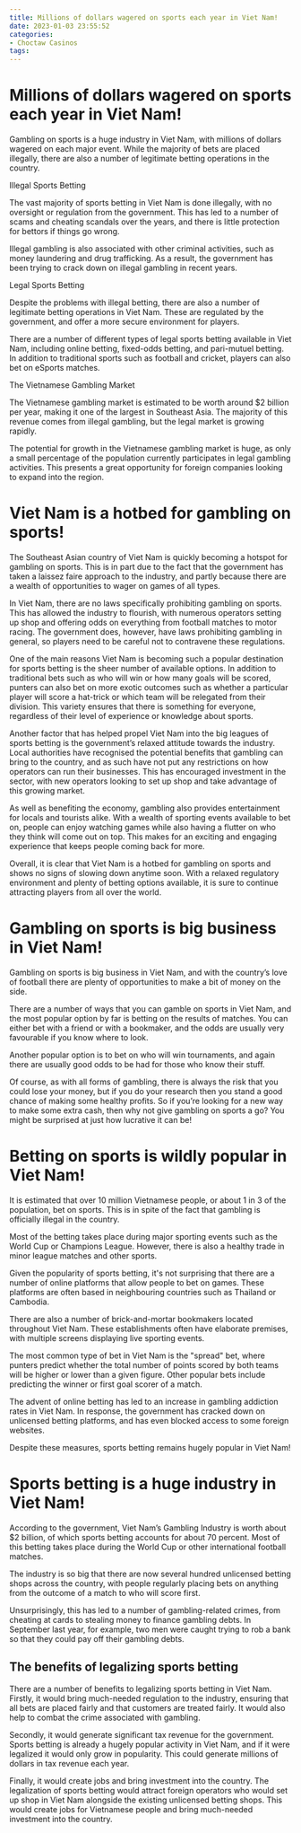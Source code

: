 ```yaml
---
title: Millions of dollars wagered on sports each year in Viet Nam!
date: 2023-01-03 23:55:52
categories:
- Choctaw Casinos
tags:
---
```



#  Millions of dollars wagered on sports each year in Viet Nam!

Gambling on sports is a huge industry in Viet Nam, with millions of dollars wagered on each major event. While the majority of bets are placed illegally, there are also a number of legitimate betting operations in the country.

Illegal Sports Betting

The vast majority of sports betting in Viet Nam is done illegally, with no oversight or regulation from the government. This has led to a number of scams and cheating scandals over the years, and there is little protection for bettors if things go wrong.

Illegal gambling is also associated with other criminal activities, such as money laundering and drug trafficking. As a result, the government has been trying to crack down on illegal gambling in recent years.

Legal Sports Betting

Despite the problems with illegal betting, there are also a number of legitimate betting operations in Viet Nam. These are regulated by the government, and offer a more secure environment for players.

There are a number of different types of legal sports betting available in Viet Nam, including online betting, fixed-odds betting, and pari-mutuel betting. In addition to traditional sports such as football and cricket, players can also bet on eSports matches.

The Vietnamese Gambling Market

The Vietnamese gambling market is estimated to be worth around $2 billion per year, making it one of the largest in Southeast Asia. The majority of this revenue comes from illegal gambling, but the legal market is growing rapidly.

The potential for growth in the Vietnamese gambling market is huge, as only a small percentage of the population currently participates in legal gambling activities. This presents a great opportunity for foreign companies looking to expand into the region.

#  Viet Nam is a hotbed for gambling on sports!

The Southeast Asian country of Viet Nam is quickly becoming a hotspot for gambling on sports. This is in part due to the fact that the government has taken a laissez faire approach to the industry, and partly because there are a wealth of opportunities to wager on games of all types.

In Viet Nam, there are no laws specifically prohibiting gambling on sports. This has allowed the industry to flourish, with numerous operators setting up shop and offering odds on everything from football matches to motor racing. The government does, however, have laws prohibiting gambling in general, so players need to be careful not to contravene these regulations.

One of the main reasons Viet Nam is becoming such a popular destination for sports betting is the sheer number of available options. In addition to traditional bets such as who will win or how many goals will be scored, punters can also bet on more exotic outcomes such as whether a particular player will score a hat-trick or which team will be relegated from their division. This variety ensures that there is something for everyone, regardless of their level of experience or knowledge about sports.

Another factor that has helped propel Viet Nam into the big leagues of sports betting is the government’s relaxed attitude towards the industry. Local authorities have recognised the potential benefits that gambling can bring to the country, and as such have not put any restrictions on how operators can run their businesses. This has encouraged investment in the sector, with new operators looking to set up shop and take advantage of this growing market.

As well as benefiting the economy, gambling also provides entertainment for locals and tourists alike. With a wealth of sporting events available to bet on, people can enjoy watching games while also having a flutter on who they think will come out on top. This makes for an exciting and engaging experience that keeps people coming back for more.

Overall, it is clear that Viet Nam is a hotbed for gambling on sports and shows no signs of slowing down anytime soon. With a relaxed regulatory environment and plenty of betting options available, it is sure to continue attracting players from all over the world.

#  Gambling on sports is big business in Viet Nam!

Gambling on sports is big business in Viet Nam, and with the country’s love of football there are plenty of opportunities to make a bit of money on the side.

There are a number of ways that you can gamble on sports in Viet Nam, and the most popular option by far is betting on the results of matches. You can either bet with a friend or with a bookmaker, and the odds are usually very favourable if you know where to look.

Another popular option is to bet on who will win tournaments, and again there are usually good odds to be had for those who know their stuff.

Of course, as with all forms of gambling, there is always the risk that you could lose your money, but if you do your research then you stand a good chance of making some healthy profits. So if you’re looking for a new way to make some extra cash, then why not give gambling on sports a go? You might be surprised at just how lucrative it can be!

#  Betting on sports is wildly popular in Viet Nam!

It is estimated that over 10 million Vietnamese people, or about 1 in 3 of the population, bet on sports. This is in spite of the fact that gambling is officially illegal in the country.

Most of the betting takes place during major sporting events such as the World Cup or Champions League. However, there is also a healthy trade in minor league matches and other sports.

Given the popularity of sports betting, it's not surprising that there are a number of online platforms that allow people to bet on games. These platforms are often based in neighbouring countries such as Thailand or Cambodia.

There are also a number of brick-and-mortar bookmakers located throughout Viet Nam. These establishments often have elaborate premises, with multiple screens displaying live sporting events.

The most common type of bet in Viet Nam is the "spread" bet, where punters predict whether the total number of points scored by both teams will be higher or lower than a given figure. Other popular bets include predicting the winner or first goal scorer of a match.

The advent of online betting has led to an increase in gambling addiction rates in Viet Nam. In response, the government has cracked down on unlicensed betting platforms, and has even blocked access to some foreign websites.

Despite these measures, sports betting remains hugely popular in Viet Nam!

#  Sports betting is a huge industry in Viet Nam!

According to the government, Viet Nam’s Gambling Industry is worth about $2 billion, of which sports betting accounts for about 70 percent. Most of this betting takes place during the World Cup or other international football matches.

The industry is so big that there are now several hundred unlicensed betting shops across the country, with people regularly placing bets on anything from the outcome of a match to who will score first.

Unsurprisingly, this has led to a number of gambling-related crimes, from cheating at cards to stealing money to finance gambling debts. In September last year, for example, two men were caught trying to rob a bank so that they could pay off their gambling debts.

## The benefits of legalizing sports betting

There are a number of benefits to legalizing sports betting in Viet Nam. Firstly, it would bring much-needed regulation to the industry, ensuring that all bets are placed fairly and that customers are treated fairly. It would also help to combat the crime associated with gambling.

Secondly, it would generate significant tax revenue for the government. Sports betting is already a hugely popular activity in Viet Nam, and if it were legalized it would only grow in popularity. This could generate millions of dollars in tax revenue each year.

Finally, it would create jobs and bring investment into the country. The legalization of sports betting would attract foreign operators who would set up shop in Viet Nam alongside the existing unlicensed betting shops. This would create jobs for Vietnamese people and bring much-needed investment into the country.